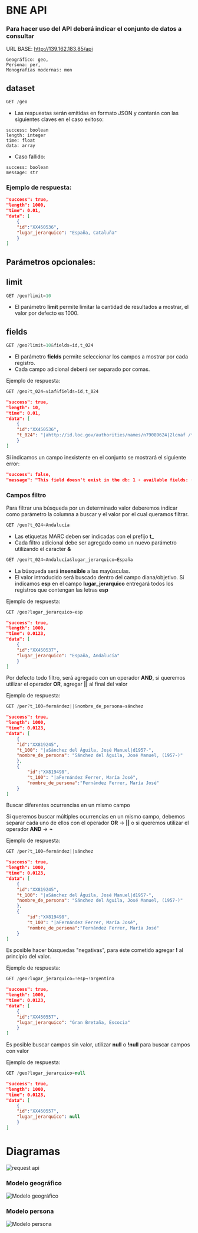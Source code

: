 # BNE API

### Para hacer uso del API deberá indicar el conjunto de datos a consultar

URL BASE: http://139.162.183.85/api
```
Geográfico: geo,
Persona: per,
Monografías modernas: mon
```

## dataset
```js
GET /geo
```
* Las respuestas serán emitidas en formato JSON y contarán con las siguientes claves en el caso exitoso:
```
success: boolean
length: integer
time: float
data: array 
```
* Caso fallido:
```
success: boolean
message: str
```

### Ejemplo de respuesta:
```json
"success": true,
"length": 1000,
"time": 0.01,
"data": [
    {
    "id":"XX450536",
    "lugar_jerarquico": "España, Cataluña"
    }
]
```
## Parámetros opcionales:


## limit
```js
GET /geo?limit=10
```
* El parámetro <strong>limit</strong> permite limitar la cantidad de resultados a mostrar, el valor por defecto es 1000.

## fields

```js
GET /geo?limit=10&fields=id,t_024
```

* El parámetro <strong>fields</strong> permite seleccionar los campos a mostrar por cada registro.
* Cada campo adicional deberá ser separado por comas.

Ejemplo de respuesta:
```js
GET /geo?t_024=viaf&fields=id,t_024
```
```json
"success": true,
"length": 10,
"time": 0.01,
"data": [
    {
    "id":"XX450536",
    "t_024": "|ahttp://id.loc.gov/authorities/names/n79089624|2lcnaf /**/ |ahttp://viaf.org/viaf/316429160|2viaf"
    }
]
```

Si indicamos un campo inexistente en el conjunto se mostrará el siguiente error:

```json
"success": false,
"message": "This field doesn't exist in the db: 1 - available fields: ('id', 't_001', 't_024'..."
```

### Campos filtro

Para filtrar una búsqueda por un determinado valor deberemos indicar como parámetro la columna a buscar y el valor por el cual queramos filtrar.

```js
GET /geo?t_024=Andalucía
```

* Las etiquetas MARC deben ser indicadas con el prefijo <strong>t_</strong>
* Cada filtro adicional debe ser agregado como un nuevo parámetro utilizando el caracter <strong>&</strong>

```js
GET /geo?t_024=Andalucía&lugar_jerarquico=España
```

* La búsqueda será <strong>insensible</strong> a las mayúsculas.
* El valor introducido será buscado dentro del campo diana/objetivo. Si indicamos <strong>esp</strong> en el campo <strong>lugar_jerarquico</strong> entregará todos los registros que contengan las letras <strong>esp</strong>

Ejemplo de respuesta:
```js
GET /geo?lugar_jerarquico=esp
```
```json
"success": true,
"length": 1000,
"time": 0.0123,
"data": [
    {
    "id":"XX450537",
    "lugar_jerarquico": "España, Andalucía"
    }
]
```

Por defecto todo filtro, será agregado con un operador <strong>AND</strong>, si queremos utilizar el operador <strong>OR</strong>, agregar <strong>||</strong> al final del valor 

Ejemplo de respuesta:
```js
GET /per?t_100=fernández||&nombre_de_persona=sánchez
```
```json
"success": true,
"length": 1000,
"time": 0.0123,
"data": [
    {
    "id":"XX819245",
    "t_100": "|aSánchez del Águila, José Manuel|d1957-",
    "nombre_de_persona": "Sánchez del Águila, José Manuel, (1957-)"
    },
    {
        "id":"XX819498",
        "t_100": "|aFernández Ferrer, María José",
        "nombre_de_persona":"Fernández Ferrer, María José"
    }
]
```
Buscar diferentes ocurrencias en un mismo campo

Si queremos buscar múltiples ocurrencias en un mismo campo, debemos separar cada uno de ellos con el operador <strong>OR</strong> -> <strong>||</strong> o si queremos utilizar el operador <strong>AND</strong> -> <strong>¬</strong>

Ejemplo de respuesta:
```js
GET /per?t_100=fernández||sánchez
```
```json
"success": true,
"length": 1000,
"time": 0.0123,
"data": [
    {
    "id":"XX819245",
    "t_100": "|aSánchez del Águila, José Manuel|d1957-",
    "nombre_de_persona": "Sánchez del Águila, José Manuel, (1957-)"
    },
    {
        "id":"XX819498",
        "t_100": "|aFernández Ferrer, María José",
        "nombre_de_persona":"Fernández Ferrer, María José"
    }
]
```

Es posible hacer búsquedas "negativas", para éste cometido agregar <strong>!</strong> al principio del valor.

Ejemplo de respuesta:
```js
GET /geo?lugar_jerarquico=!esp¬!argentina
```
```json
"success": true,
"length": 1000,
"time": 0.0123,
"data": [
    {
    "id":"XX450557",
    "lugar_jerarquico": "Gran Bretaña, Escocia"
    }
]
```
Es posible buscar campos sin valor, utilizar <strong>null</strong> o <strong>!null</strong> para buscar campos con valor

Ejemplo de respuesta:
```js
GET /geo?lugar_jerarquico=null
```
```json
"success": true,
"length": 1000,
"time": 0.0123,
"data": [
    {
    "id":"XX450557",
    "lugar_jerarquico": null
    }
]
```

# Diagramas

![request api](https://raw.githubusercontent.com/vgenov-py/bne_api/develop/draw/request_api.png)

### Modelo geográfico

![Modelo geográfico](https://raw.githubusercontent.com/vgenov-py/bne_api/develop/draw/geo_model.png)

### Modelo persona

![Modelo persona](https://raw.githubusercontent.com/vgenov-py/bne_api/develop/draw/per_model.png)